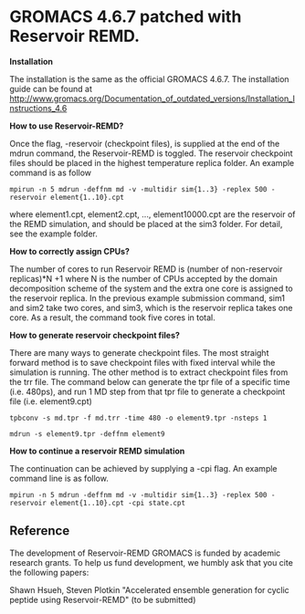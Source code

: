 # GROMACS 4.6.7 patched with Reservoir REMD.

**Installation**

The installation is the same as the official GROMACS 4.6.7. The installation guide can be found at
http://www.gromacs.org/Documentation_of_outdated_versions/Installation_Instructions_4.6

**How to use Reservoir-REMD?**

Once the flag, -reservoir (checkpoint files), is supplied at the end of the mdrun command, the Reservoir-REMD is toggled. The reservoir checkpoint files should be placed in the highest temperature replica folder. An example command is as follow

`mpirun -n 5 mdrun -deffnm md -v -multidir sim{1..3} -replex 500 -reservoir element{1..10}.cpt`

where element1.cpt, element2.cpt, ..., element10000.cpt are the reservoir of the REMD simulation, and should be placed at the sim3 folder. For detail, see the example folder.

**How to correctly assign CPUs?**

The number of cores to run Reservoir REMD is (number of non-reservoir replicas)\*N +1 where N is the number of CPUs accepted by the domain decomposition scheme of the system and the extra one core is assigned to the reservoir replica. In the previous example submission command, sim1 and sim2 take two cores, and sim3, which is the reservoir replica takes one core. As a result, the command took five cores in total.

**How to generate reservoir checkpoint files?**

There are many ways to generate checkpoint files. The most straight forward method is to save checkpoint files with fixed interval while the simulation is running. The other method is to extract checkpoint files from the trr file. The command below can generate the tpr file of a specific time (i.e. 480ps), and run 1 MD step from that tpr file to generate a checkpoint file (i.e. element9.cpt)

`tpbconv -s md.tpr -f md.trr -time 480 -o element9.tpr -nsteps 1`

`mdrun -s element9.tpr -deffnm element9`

**How to continue a reservoir REMD simulation**

The continuation can be achieved by supplying a -cpi flag. An example command line is as follow.

`mpirun -n 5 mdrun -deffnm md -v -multidir sim{1..3} -replex 500 -reservoir element{1..10}.cpt -cpi state.cpt`

## Reference

The development of Reservoir-REMD GROMACS is funded by academic research grants. To help us fund development, we humbly ask that you cite the following papers:

Shawn Hsueh, Steven Plotkin "Accelerated ensemble generation for cyclic peptide using Reservoir-REMD" (to be submitted)
